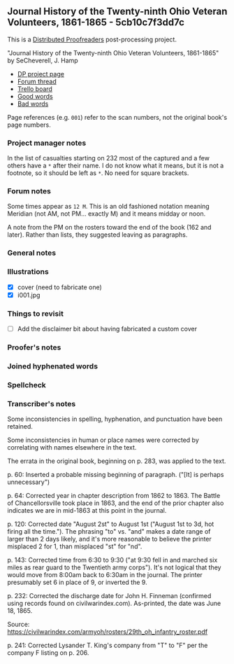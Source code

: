 ## Journal History of the Twenty-ninth Ohio Veteran Volunteers, 1861-1865 - 5cb10c7f3dd7c ##

This is a [Distributed Proofreaders](http://www.pgdp.net/) post-processing project.

"Journal History of the Twenty-ninth Ohio Veteran Volunteers, 1861-1865" by SeCheverell, J. Hamp

- [DP project page](http://www.pgdp.net/c/project.php?id=projectID5cb10c7f3dd7c)
- [Forum thread](https://www.pgdp.net/phpBB3/viewtopic.php?t=72029)
- [Trello board](https://trello.com/b/OE836E7M/dp-journal-history-of-the-twenty-ninth-ohio-veteran-volunteers-1861-1865)
- [Good words](good_words.txt)
- [Bad words](bad_words.txt)

Page references (e.g. `001`) refer to the scan numbers, not the original book's page numbers.

### Project manager notes ###

In the list of casualties starting on 232 most of the captured and a few others have a `*` after their name. I do not know what it means, but it is not a footnote, so it should be left as `*`. No need for square brackets.

### Forum notes ###

Some times appear as `12 M`. This is an old fashioned notation meaning Meridian (not AM, not PM... exactly M) and it means midday or noon.

A note from the PM on the rosters toward the end of the book (162 and later). Rather than lists, they suggested leaving as paragraphs.

### General notes ###

### Illustrations ###

- [x] cover (need to fabricate one)
- [x] i001.jpg

### Things to revisit ###

- [ ] Add the disclaimer bit about having fabricated a custom cover

### Proofer's notes ###

### Joined hyphenated words ###

### Spellcheck ###

### Transcriber's notes ###

Some inconsistencies in spelling, hyphenation, and punctuation have been
retained.

Some inconsistencies in human or place names were corrected by correlating
with names elsewhere in the text.

The errata in the original book, beginning on p. 283, was applied to the text.

p. 60: Inserted a probable missing beginning of paragraph. ("[It] is perhaps unnecessary")

p. 64: Corrected year in chapter description from 1862 to 1863. The Battle of
Chancellorsville took place in 1863, and the end of the prior chapter also
indicates we are in mid-1863 at this point in the journal.

p. 120: Corrected date "August 2st" to August 1st ("August 1st to 3d, hot firing all the time.").
The phrasing "to" vs. "and" makes a date range of larger than 2 days likely, and it's
more reasonable to believe the printer misplaced 2 for 1, than misplaced "st" for "nd".

p. 143: Corrected time from 6:30 to 9:30
("at 9:30 fell in and marched six miles as rear guard to the Twentieth army corps").
It's not logical that they would move from 8:00am back to 6:30am in the journal.
The printer presumably set 6 in place of 9, or inverted the 9.

p. 232: Corrected the discharge date for John H. Finneman
(confirmed using records found on civilwarindex.com).
As-printed, the date was June 18, 1865.

Source: https://civilwarindex.com/armyoh/rosters/29th_oh_infantry_roster.pdf

p. 241: Corrected Lysander T. King's company from "T" to "F" per the
company F listing on p. 206.
